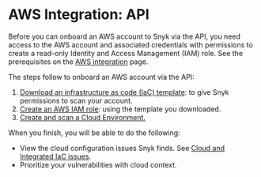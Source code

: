 # AWS Integration: API

Before you can onboard an AWS account to Snyk via the API, you need access to the AWS account and associated credentials with permissions to create a read-only Identity and Access Management (IAM) role. See the prerequisites on the [AWS integration](../) page.

The steps follow to onboard an AWS account via the API:

1. [Download an infrastructure as code (IaC) template](step-1-download-iam-role-iac-template.md): to give Snyk permissions to scan your account.
2. [Create an AWS IAM role](step-2-create-the-snyk-iam-role-api.md): using the template you downloaded.
3. [Create and scan a Cloud Environment.](step-3-create-and-scan-a-snyk-cloud-environment.md)

When you finish, you will be able to do the following:

* View the cloud configuration issues Snyk finds. See [Cloud and Integrated IaC issues](../../snyk-cloud-issues/).
* Prioritize your vulnerabilities with cloud context.
